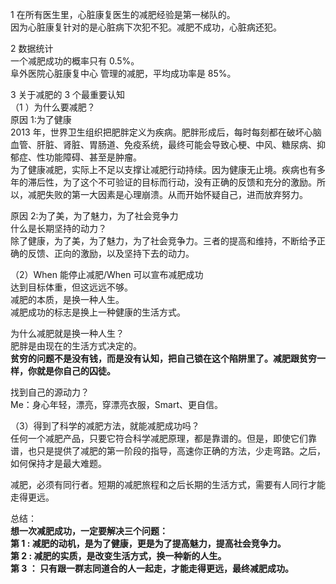1 在所有医生里，心脏康复医生的减肥经验是第一梯队的。  
因为心脏康复针对的是心脏病下次犯不犯。减肥不成功，心脏病还犯。

2 数据统计  
一个减肥成功的概率只有 0.5%。  
阜外医院心脏康复中心 管理的减肥，平均成功率是 85%。

3 关于减肥的 3 个最重要认知  
（1 ）为什么要减肥？  
原因 1:为了健康  
2013 年，世界卫生组织把肥胖定义为疾病。肥胖形成后，每时每刻都在破坏心脑血管、肝脏、肾脏、胃肠道、免疫系统，最终可能会导致心梗、中风、糖尿病、抑郁症、性功能障碍、甚至是肿瘤。  
为了健康减肥，实际上不足以支撑让减肥行动持续。因为健康无止境。疾病也有多年的滞后性，为了这个不可验证的目标而行动，没有正确的反馈和充分的激励。所以，减肥失败的第一大因素是心理崩溃。从而开始怀疑自己，进而放弃努力。

原因 2:为了美，为了魅力，为了社会竞争力  
什么是长期坚持的动力？  
除了健康，为了美，为了魅力，为了社会竞争力。三者的提高和维持，不断给予正确的反馈、正向的激励，以及坚持下去的动力。

（2）When 能停止减肥/When 可以宣布减肥成功  
达到目标体重，但这远远不够。  
减肥的本质，是换一种人生。  
减肥成功的标志是换上一种健康的生活方式。

为什么减肥就是换一种人生？  
肥胖是由现在的生活方式决定的。  
**贫穷的问题不是没有钱，而是没有认知，把自己锁在这个陷阱里了。减肥跟贫穷一样，你就是你自己的囚徒。**

找到自己的源动力？  
Me：身心年轻，漂亮，穿漂亮衣服，Smart、更自信。

（3）得到了科学的减肥方法，就能减肥成功吗？  
任何一个减肥产品，只要它符合科学减肥原理，都是靠谱的。但是，即使它们靠谱，也只是提供了减肥的第一阶段的指导，高速你正确的方法，少走弯路。之后，如何保持才是最大难题。

减肥，必须有同行者。短期的减肥旅程和之后长期的生活方式，需要有人同行才能走得更远。

总结：  
**想一次减肥成功，一定要解决三个问题：**  
**第 1 : 减肥的动机，是为了健康，更是为了提高魅力，提高社会竞争力。**  
**第 2 : 减肥的实质，是改变生活方式，换一种新的人生。**  
**第 3 ： 只有跟一群志同道合的人一起走，才能走得更远，最终减肥成功。**

